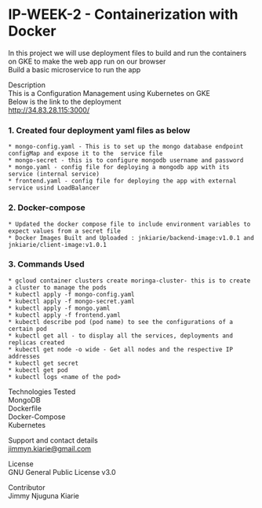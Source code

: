 # IP-WEEK-2 - Containerization with Docker

In this project we will use deployment files to build and run the containers on GKE to make the web app run on our browser   
Build a basic microservice to run the app  

Description  
This is a Configuration Management using Kubernetes on GKE  
Below is the link to the deployment    
http://34.83.28.115:3000/

  
### 1. Created four deployment yaml files as below  
    * mongo-config.yaml - This is to set up the mongo database endpoint configMap and expose it to the  service file  
    * mongo-secret - this is to configure mongodb username and password  
    * mongo.yaml - config file for deploying a mongodb app with its service (internal service)  
    * frontend.yaml - config file for deploying the app with external service usind LoadBalancer  
    
### 2. Docker-compose
    * Updated the docker compose file to include environment variables to expect values from a secret file 
    * Docker Images Built and Uploaded : jnkiarie/backend-image:v1.0.1 and jnkiarie/client-image:v1.0.1

### 3. Commands Used  
    * gcloud container clusters create moringa-cluster- this is to create a cluster to manage the pods   
    * kubectl apply -f mongo-config.yaml  
    * kubectl apply -f mongo-secret.yaml  
    * kubectl apply -f mongo.yaml  
    * kubectl apply -f frontend.yaml  
    * kubectl describe pod (pod name) to see the configurations of a certain pod  
    * kubectl get all - to display all the services, deployments and replicas created  
    * kubectl get node -o wide - Get all nodes and the respective IP addresses  
    * kubectl get secret  
    * kubectl get pod  
    * kubectl logs <name of the pod>
    
Technologies Tested  
MongoDB  
Dockerfile   
Docker-Compose  
Kubernetes  

Support and contact details  
jimmyn.kiarie@gmail.com  

License  
GNU General Public License v3.0  

Contributor  
Jimmy Njuguna Kiarie  
